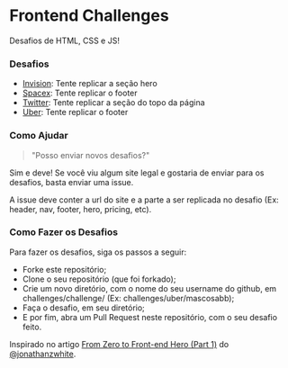 # Frontend Challenges
Desafios de HTML, CSS e JS!

### Desafios

- [Invision](https://www.invisionapp.com/ "Invision"): Tente replicar a seção hero  
- [Spacex](http://www.spacex.com/ "Spacex"): Tente replicar o footer 
- [Twitter](https://twitter.com/ "Twitter"): Tente replicar a seção do topo da página 
- [Uber](https://www.uber.com/pt/ "Uber"): Tente replicar o footer

### Como Ajudar

> "Posso enviar novos desafios?"

Sim e deve! Se você viu algum site legal e gostaria de enviar para os desafios, basta enviar uma issue.

A issue deve conter a url do site e a parte a ser replicada no desafio (Ex: header, nav, footer, hero, pricing, etc).

### Como Fazer os Desafios

Para fazer os desafios, siga os passos a seguir:  

- Forke este repositório;
- Clone o seu repositório (que foi forkado);
- Crie um novo diretório, com o nome do seu username do github, em challenges/challenge/ (Ex: challenges/uber/mascosabb);
- Faça o desafio, em seu diretório;
-	E por fim, abra um Pull Request neste repositório, com o seu desafio feito.

Inspirado no artigo [From Zero to Front-end Hero (Part 1)](https://medium.freecodecamp.com/from-zero-to-front-end-hero-part-1-7d4f7f0bff02#.1wojmrgph "From Zero to Front-end Hero (Part 1)") do [@jonathanzwhite](https://twitter.com/jonathanzwhite "@jonathanzwhite").
